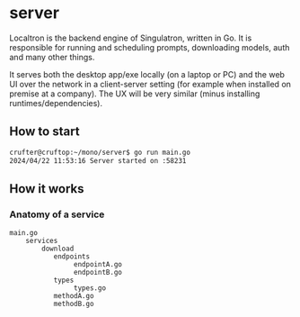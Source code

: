 # server

Localtron is the backend engine of Singulatron, written in Go. It is responsible for running and scheduling prompts, downloading models, auth and many other things.


It serves both the desktop app/exe locally (on a laptop or PC) and the web UI over the network in a client-server setting (for example when installed on premise at a company). The UX will be very similar (minus installing runtimes/dependencies).

## How to start

```sh
crufter@cruftop:~/mono/server$ go run main.go
2024/04/22 11:53:16 Server started on :58231
```

## How it works

### Anatomy of a service

```
main.go
    services
        download
           endpoints
                endpointA.go
                endpointB.go
           types
                types.go
           methodA.go
           methodB.go
```
